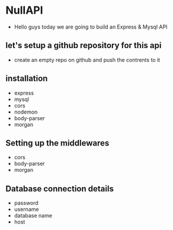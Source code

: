 # NullAPI

- Hello guys today we are going to build an Express & Mysql API

## let's setup a github repository for this api
 - create an empty repo on github and push the contrents to it

## installation
 - express
 - mysql
 - cors
 - nodemon
 - body-parser
 - morgan

## Setting up the middlewares
 - cors
 - body-parser
 - morgan

## Database connection details
 - password
 - username
 - database name
 - host